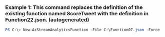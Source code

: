 ### Example 1: This command replaces the definition of the existing function named ScoreTweet with the definition in Function22.json. (autogenerated)
```powershell
PS C:\> New-AzStreamAnalyticsFunction -File C:\Function07.json -Force  -JobName StreamJob07 -Name ScoreTweet -ResourceGroupName StreamAnalytics-Default-West-US
```

